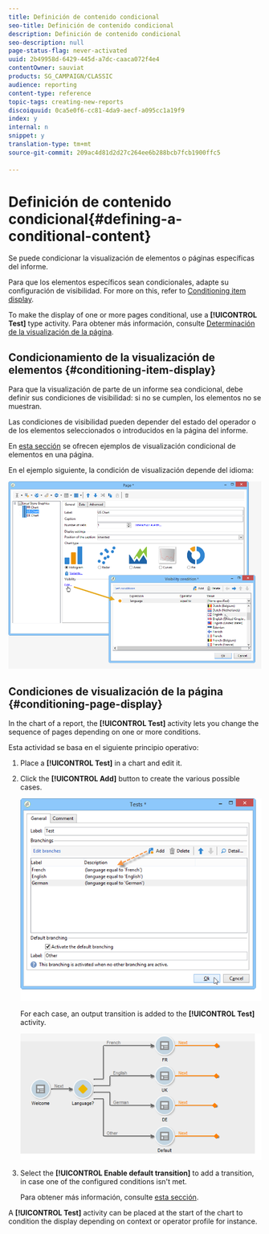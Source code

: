 ```yaml
---
title: Definición de contenido condicional
seo-title: Definición de contenido condicional
description: Definición de contenido condicional
seo-description: null
page-status-flag: never-activated
uuid: 2b49958d-6429-445d-a7dc-caaca072f4e4
contentOwner: sauviat
products: SG_CAMPAIGN/CLASSIC
audience: reporting
content-type: reference
topic-tags: creating-new-reports
discoiquuid: 0ca5e0f6-cc81-4da9-aecf-a095cc1a19f9
index: y
internal: n
snippet: y
translation-type: tm+mt
source-git-commit: 209ac4d81d2d27c264ee6b288bcb7fcb1900ffc5

---
```



# Definición de contenido condicional{#defining-a-conditional-content}

Se puede condicionar la visualización de elementos o páginas específicas del informe.

Para que los elementos específicos sean condicionales, adapte su configuración de visibilidad. For more on this, refer to [Conditioning item display](#conditioning-item-display).

To make the display of one or more pages conditional, use a **[!UICONTROL Test]** type activity. Para obtener más información, consulte [Determinación de la visualización de la página](#conditioning-page-display).

## Condicionamiento de la visualización de elementos {#conditioning-item-display}

Para que la visualización de parte de un informe sea condicional, debe definir sus condiciones de visibilidad: si no se cumplen, los elementos no se muestran.

Las condiciones de visibilidad pueden depender del estado del operador o de los elementos seleccionados o introducidos en la página del informe.

En [esta sección](../../web/using/form-rendering.md#defining-fields-conditional-display) se ofrecen ejemplos de visualización condicional de elementos en una página.

En el ejemplo siguiente, la condición de visualización depende del idioma:

![](assets/reporting_display_condition.png)

## Condiciones de visualización de la página {#conditioning-page-display}

In the chart of a report, the **[!UICONTROL Test]** activity lets you change the sequence of pages depending on one or more conditions.

Esta actividad se basa en el siguiente principio operativo:

1. Place a **[!UICONTROL Test]** in a chart and edit it.
1. Click the **[!UICONTROL Add]** button to create the various possible cases.

   ![](assets/reporting_test_sample.png)

   For each case, an output transition is added to the **[!UICONTROL Test]** activity.

   ![](assets/reporting_test_transitions.png)

1. Select the **[!UICONTROL Enable default transition]** to add a transition, in case one of the configured conditions isn&#39;t met.

   Para obtener más información, consulte [esta sección](../../web/using/defining-web-forms-page-sequencing.md#conditional-page-display).

A **[!UICONTROL Test]** activity can be placed at the start of the chart to condition the display depending on context or operator profile for instance.

